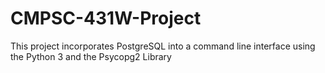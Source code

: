 # CMPSC-431W-Project
This project incorporates PostgreSQL into a command line interface using the Python 3 and the Psycopg2 Library
